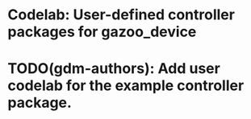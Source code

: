 # Codelab: User-defined controller packages for gazoo_device

# TODO(gdm-authors): Add user codelab for the example controller package.
